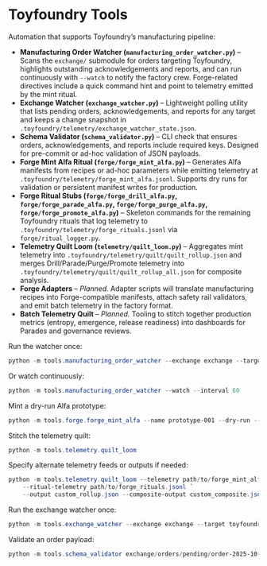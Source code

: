 # Toyfoundry Tools

Automation that supports Toyfoundry’s manufacturing pipeline:

- **Manufacturing Order Watcher (`manufacturing_order_watcher.py`)** – Scans the `exchange/` submodule for orders targeting Toyfoundry, highlights outstanding acknowledgements and reports, and can run continuously with `--watch` to notify the factory crew. Forge-related directives include a quick command hint and point to telemetry emitted by the mint ritual.
- **Exchange Watcher (`exchange_watcher.py`)** – Lightweight polling utility that lists pending orders, acknowledgements, and reports for any target and keeps a change snapshot in `.toyfoundry/telemetry/exchange_watcher_state.json`.
- **Schema Validator (`schema_validator.py`)** – CLI check that ensures orders, acknowledgements, and reports include required keys. Designed for pre-commit or ad-hoc validation of JSON payloads.
- **Forge Mint Alfa Ritual (`forge/forge_mint_alfa.py`)** – Generates Alfa manifests from recipes or ad-hoc parameters while emitting telemetry at `.toyfoundry/telemetry/forge_mint_alfa.jsonl`. Supports dry runs for validation or persistent manifest writes for production.
- **Forge Ritual Stubs (`forge/forge_drill_alfa.py`, `forge/forge_parade_alfa.py`, `forge/forge_purge_alfa.py`, `forge/forge_promote_alfa.py`)** – Skeleton commands for the remaining Toyfoundry rituals that log telemetry to `.toyfoundry/telemetry/forge_rituals.jsonl` via `forge/ritual_logger.py`.
- **Telemetry Quilt Loom (`telemetry/quilt_loom.py`)** – Aggregates mint telemetry into `.toyfoundry/telemetry/quilt/quilt_rollup.json` and merges Drill/Parade/Purge/Promote telemetry into `.toyfoundry/telemetry/quilt/quilt_rollup_all.json` for composite analysis.
- **Forge Adapters** – _Planned._ Adapter scripts will translate manufacturing recipes into Forge-compatible manifests, attach safety rail validators, and emit batch telemetry in the factory format.
- **Batch Telemetry Quilt** – _Planned._ Tooling to stitch together production metrics (entropy, emergence, release readiness) into dashboards for Parades and governance reviews.

Run the watcher once:

```powershell
python -m tools.manufacturing_order_watcher --exchange exchange --target toyfoundry_ai_0
```

Or watch continuously:

```powershell
python -m tools.manufacturing_order_watcher --watch --interval 60
```

Mint a dry-run Alfa prototype:

```powershell
python -m tools.forge.forge_mint_alfa --name prototype-001 --dry-run --param color=cerulean
```

Stitch the telemetry quilt:

```powershell
python -m tools.telemetry.quilt_loom
```

Specify alternate telemetry feeds or outputs if needed:

```powershell
python -m tools.telemetry.quilt_loom --telemetry path/to/forge_mint_alfa.jsonl `
    --ritual-telemetry path/to/forge_rituals.jsonl `
    --output custom_rollup.json --composite-output custom_composite.json
```

Run the exchange watcher once:

```powershell
python -m tools.exchange_watcher --exchange exchange --target toyfoundry_ai_0
```

Validate an order payload:

```powershell
python -m tools.schema_validator exchange/orders/pending/order-2025-10-12-007.json
```

